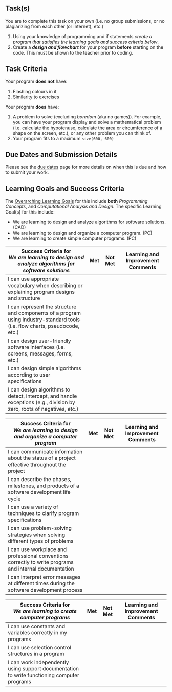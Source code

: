 ## Task(s)
You are to complete this task on your own (i.e. no group submissions, or no plagiarizing from each other (or internet), etc.)

1. Using your knowledge of programming and if statements _create a program that satisfies the learning goals and success criteria below_.
2. Create a _**design and flowchart**_ for your program **before** starting on the code.  This must be shown to the teacher prior to coding.


## Task Criteria
Your program **does not** have:
  1. Flashing colours in it
  2. Similarity to exercises

Your program **does** have:
  1. A problem to solve (excluding _boredom_ (aka no games)). For example, you can have your program display and solve a mathematical problem (i.e. calculate the hypotenuse, calculate the area or circumference of a shape on the screen, etc.), or any other problem you can think of.
  2. Your program fits to a maximum ```size(600, 600)```

## Due Dates and Submission Details

Please see the [due dates](./Due-Dates-and-Submission-Details) page for more details on when this is due and how to submit your work.

## Learning Goals and Success Criteria

The [Overarching Learning Goals](./images/ICS3U.jpg) for this include **both** _Programming Concepts_, and _Computational Analysis and Design_.
The specific Learning Goal(s) for this include:
  * We are learning to design and analyze algorithms for software solutions. (CAD) 
  * We are learning to design and organize a computer program. (PC)
  * We are learning to create simple computer programs. (PC)


| Success Criteria for <br/> _We are learning to design and analyze algorithms for software solutions_ | Met | Not Met | Learning and Improvement Comments |
| ----------- | --- | ------ | ------- |
| I can use appropriate vocabulary when describing or explaining program designs and structure | | | |
| I can represent the structure and components of a program using industry-standard tools (i.e. flow charts, pseudocode, etc.) | | | |
| I can design user-friendly software interfaces (i.e. screens, messages, forms, etc.)  | | | |
| I can design simple algorithms according to user specifications | | | |
| I can design algorithms to detect, intercept, and handle exceptions (e.g., division by zero, roots of negatives, etc.) | | | |


| Success Criteria for <br/> _We are learning to design and organize a computer program_ | Met | Not Met | Learning and Improvement Comments |
| ----------- | --- | ------ | ------- |
| I can communicate information about the status of a project effective throughout the project | | | |
| I can describe the phases, milestones, and products of a software development life cycle | | | |
| I can use a variety of techniques to clarify program specifications | | | |
| I can use problem-solving strategies when solving different types of problems | | | |
| I can use workplace and professional conventions correctly to write programs and internal documentation | | | |
| I can interpret error messages at different times during the software development process | | | |


| Success Criteria for <br/> _We are learning to create computer programs_ | Met | Not Met | Learning and Improvement Comments |
| ----------- | --- | ------ | ------- |
| I can use constants and variables correctly in my programs | | | |
| I can use selection control structures in a program | | | |
| I can work independently using support documentation to write functioning computer programs | | | |
